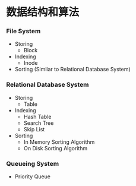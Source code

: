 # 数据结构和算法

### File System
- Storing
  - Block
- Indexing
  - Inode
- Sorting (Similar to Relational Database System)

### Relational Database System
- Storing
  - Table
- Indexing
  - Hash Table
  - Search Tree
  - Skip List
- Sorting
  - In Memory Sorting Algorithm
  - On Disk Sorting Algorithm

### Queueing System
- Priority Queue
